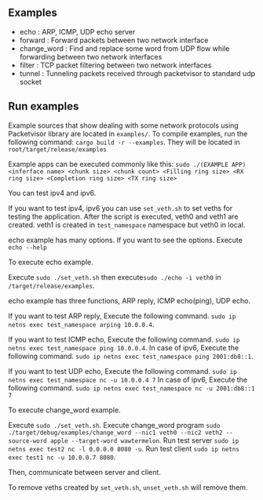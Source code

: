 ## Examples
- echo : ARP, ICMP, UDP echo server
- forward : Forward packets between two network interface
- change_word : Find and replace some word from UDP flow while forwarding between two network interfaces
- filter : TCP packet filtering between two network interfaces
- tunnel : Tunneling packets received through packetvisor to standard udp socket

## Run examples
Example sources that show dealing with some network protocols using Packetvisor library are located in `examples/`.
To compile examples, run the following command: `cargo build -r --examples`.
They will be located in `root/target/release/examples`

Example apps can be executed commonly like this: `sudo ./(EXAMPLE APP) <inferface name> <chunk size> <chunk count> <Filling ring size> <RX ring size> <Completion ring size> <TX ring size>`

You can test ipv4 and ipv6.

If you want to test ipv4, ipv6 you can use `set_veth.sh` to set veths for testing the application.
After the script is executed, veth0 and veth1 are created.
veth1 is created in `test_namespace` namespace but veth0 in local.

echo example has many options. If you want to see the options.
Execute `echo --help`

To execute echo example.

Execute `sudo ./set_veth.sh` then execute`sudo ./echo -i veth0` in `/target/release/examples`.

echo example has three functions, ARP reply, ICMP echo(ping), UDP echo.

If you want to test ARP reply, Execute the following command.
`sudo ip netns exec test_namespace arping 10.0.0.4`.

If you want to test ICMP echo, Execute the following command.
`sudo ip netns exec test_namespace ping 10.0.0.4`.
In case of ipv6, Execute the following command.
`sudo ip netns exec test_namespace ping 2001:db8::1`.


If you want to test UDP echo, Execute the following command.
`sudo ip netns exec test_namespace nc -u 10.0.0.4 7`
In case of ipv6, Execute the following command.
`sudo ip netns exec test_namespace nc -u 2001:db8::1 7`

To execute change_word example.

Execute `sudo ./set_veth.sh`.
Execute change_word program `sudo ./target/debug/examples/change_word --nic1 veth0 --nic2 veth2 --source-word apple --target-word wawtermelon`.
Run test server `sudo ip netns exec test2 nc -l 0.0.0.0 8080 -u`.
Run test client `sudo ip netns exec test1 nc -u 10.0.0.7 8080`.

Then, communicate between server and client.

To remove veths created by `set_veth.sh`, `unset_veth.sh` will remove them.
